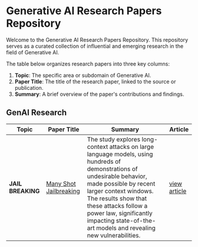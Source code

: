 # Generative AI Research Papers Repository

Welcome to the Generative AI Research Papers Repository. This repository serves as a curated collection of influential and emerging research in the field of Generative AI. 

The table below organizes research papers into three key columns:

1. **Topic**: The specific area or subdomain of Generative AI.
2. **Paper Title**: The title of the research paper, linked to the source or publication.
3. **Summary**: A brief overview of the paper's contributions and findings.

## GenAI Research


| Topic | Paper Title | Summary | Article 
|-------|-------------|---------| -------- |
| **JAIL BREAKING**  | [ Many Shot Jailbreaking](https://www-cdn.anthropic.com/af5633c94ed2beb282f6a53c595eb437e8e7b630/Many_Shot_Jailbreaking__2024_04_02_0936.pdf) | The study explores long-context attacks on large language models, using hundreds of demonstrations of undesirable behavior, made possible by recent larger context windows. The results show that these attacks follow a power law, significantly impacting state-of-the-art models and revealing new vulnerabilities. | [ view article ](https://github.com/manideep-malyala/genai-research/blob/main/articles/many-shot-jail-breaking.md)
